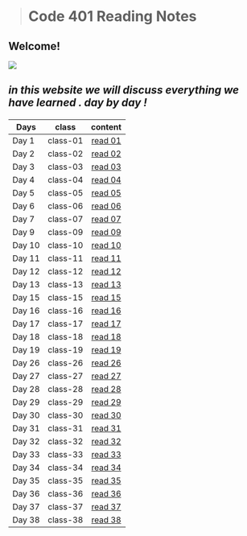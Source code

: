 ># Code 401 Reading Notes

## Welcome! 

![](https://png.pngtree.com/png-vector/20190121/ourmid/pngtree-taking-notes-business-style-cartoon-write-homework-png-image_519924.jpg)



   ## <p> *in this website we will discuss everything we have learned . day by day !*


   
| **Days**   | **class**| **content**  |  
|------------|----------|:-------------:|
|   Day 1    | class-01 |[ read 01 ](./class-01.md)| 
|   Day 2    | class-02 |[ read 02 ](./class-02.md)|
|   Day 3    | class-03 |[ read 03 ](./class-03.md)|  
|   Day 4    | class-04 |[ read 04 ](./class-04.md)|
|   Day 5    | class-05 |[ read 05 ](./class-05.md)|
|   Day 6    | class-06 |[ read 06 ](./class-06.md)|
|   Day 7    | class-07 |[ read 07 ](./class-07.md)|
|   Day 9    | class-09 |[ read 09 ](./class-09.md)|
|   Day 10   | class-10 |[ read 10 ](./class-10.md)|
|   Day 11   | class-11 |[ read 11 ](./class-11.md)|
|   Day 12   | class-12 |[ read 12 ](./class-12.md)|
|   Day 13   | class-13 |[ read 13 ](./class-13.md)|
|   Day 15   | class-15 |[ read 15 ](./class-15.md)|
|   Day 16   | class-16 |[ read 16 ](./class-16.md)|
|   Day 17   | class-17 |[ read 17 ](./class-17.md)|
|   Day 18   | class-18 |[ read 18 ](./class-18.md)|
|   Day 19   | class-19 |[ read 19 ](./class-19.md)|
|   Day 26   | class-26 |[ read 26 ](./class-26.md)|
|   Day 27   | class-27 |[ read 27 ](./class-27.md)|
|   Day 28   | class-28 |[ read 28 ](./class-28.md)|
|   Day 29   | class-29 |[ read 29 ](./class-29.md)|
|   Day 30   | class-30 |[ read 30 ](./class-30.md)|
|   Day 31   | class-31 |[ read 31 ](./class-31.md)|
|   Day 32   | class-32 |[ read 32 ](./class-32.md)|
|   Day 33   | class-33 |[ read 33 ](./class-33.md)|
|   Day 34   | class-34 |[ read 34 ](./class-34.md)|
|   Day 35   | class-35 |[ read 35 ](./class-35.md)|
|   Day 36   | class-36 |[ read 36 ](./class-35.md)|
|   Day 37   | class-37 |[ read 37 ](./class-37.md)|
|   Day 38   | class-38 |[ read 38 ](./class-38.md)|